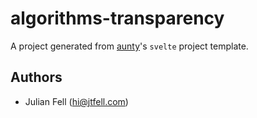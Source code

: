 # algorithms-transparency

A project generated from [aunty](https://github.com/abcnews/aunty)'s `svelte` project template.

## Authors

- Julian Fell ([hi@jtfell.com](mailto:hi@jtfell.com))
